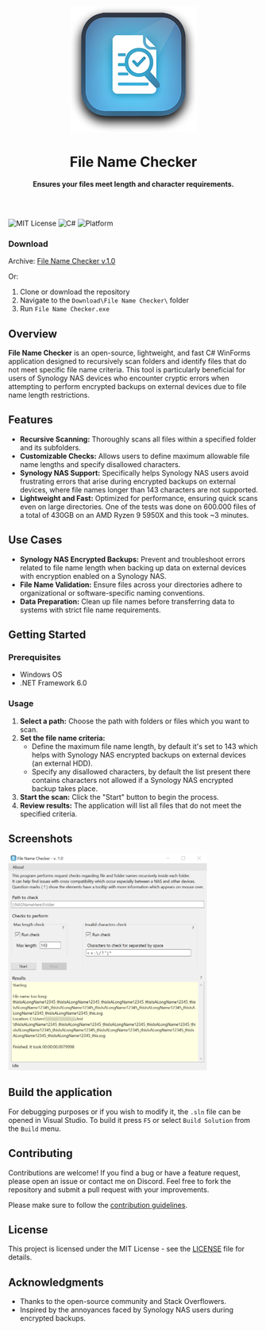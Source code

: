 
<div align="center">
	<img src="Assets/FileNameCheckerIcon.png" alt="File Name Checker icon"/>
	<h1>File Name Checker</h1>
	<p>
		<b>Ensures your files meet length and character requirements.</b>
	</p>
	<br>
	<br>
</div>

![MIT License](https://img.shields.io/badge/license-MIT-green)
![C#](https://img.shields.io/badge/language-C%23-blue)
![Platform](https://img.shields.io/badge/platform-Windows-lightgrey)

### Download
Archive: [File Name Checker v.1.0](https://github.com/JeFawk/FileNameChecker-App-Code/releases/download/v1.0/File.Name.Checker.v.1.0.zip)

Or:
1. Clone or download the repository
2. Navigate to the `Download\File Name Checker\` folder
3. Run `File Name Checker.exe`

## Overview

**File Name Checker** is an open-source, lightweight, and fast C# WinForms application designed to recursively scan folders and identify files that do not meet specific file name criteria. This tool is particularly beneficial for users of Synology NAS devices who encounter cryptic errors when attempting to perform encrypted backups on external devices due to file name length restrictions.

## Features

- **Recursive Scanning:** Thoroughly scans all files within a specified folder and its subfolders.
- **Customizable Checks:** Allows users to define maximum allowable file name lengths and specify disallowed characters.
- **Synology NAS Support:** Specifically helps Synology NAS users avoid frustrating errors that arise during encrypted backups on external devices, where file names longer than 143 characters are not supported.
- **Lightweight and Fast:** Optimized for performance, ensuring quick scans even on large directories. One of the tests was done on 600.000 files of a total of 430GB on an AMD Ryzen 9 5950X and this took ~3 minutes.

## Use Cases

- **Synology NAS Encrypted Backups:** Prevent and troubleshoot errors related to file name length when backing up data on external devices with encryption enabled on a Synology NAS.
- **File Name Validation:** Ensure files across your directories adhere to organizational or software-specific naming conventions.
- **Data Preparation:** Clean up file names before transferring data to systems with strict file name requirements.

## Getting Started

### Prerequisites

- Windows OS
- .NET Framework 6.0

### Usage

1. **Select a path:** Choose the path with folders or files which you want to scan.
2. **Set the file name criteria:**
    - Define the maximum file name length, by default it's set to 143 which helps with Synology NAS encrypted backups on external devices (an external HDD).
    - Specify any disallowed characters, by default the list present there contains characters not allowed if a Synology NAS encrypted backup takes place.
3. **Start the scan:** Click the "Start" button to begin the process.
4. **Review results:** The application will list all files that do not meet the specified criteria.

## Screenshots
<img src="Assets/Screenshot2.jpg" alt="Screenshot of File Name Checker" width="400"/>

## Build the application

For debugging purposes or if you wish to modify it, the `.sln` file can be opened in Visual Studio. To build it press `F5` or select `Build Solution` from the `Build` menu.

## Contributing

Contributions are welcome! If you find a bug or have a feature request, please open an issue or contact me on Discord. Feel free to fork the repository and submit a pull request with your improvements.

Please make sure to follow the [contribution guidelines](CONTRIBUTING.md).

## License

This project is licensed under the MIT License - see the [LICENSE](LICENSE) file for details.

## Acknowledgments

- Thanks to the open-source community and Stack Overflowers.
- Inspired by the annoyances faced by Synology NAS users during encrypted backups.

